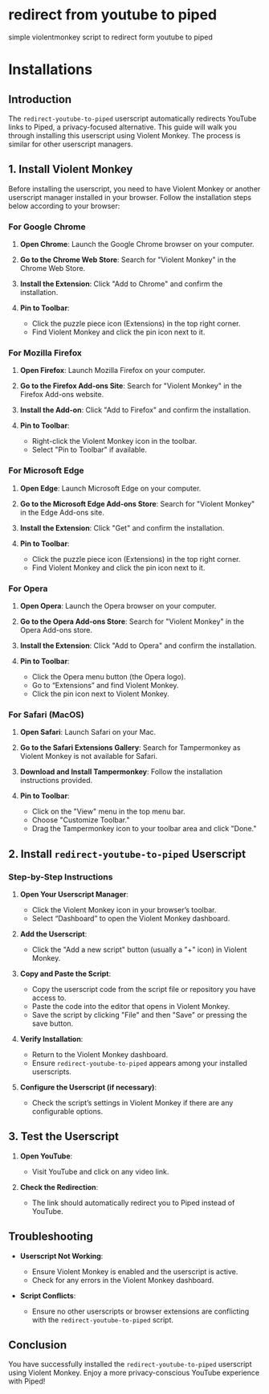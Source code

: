 # redirect from youtube to piped

simple violentmonkey script to redirect form youtube to piped

# Installations 


## Introduction
The `redirect-youtube-to-piped` userscript automatically redirects YouTube links to Piped, a privacy-focused alternative. This guide will walk you through installing this userscript using Violent Monkey. The process is similar for other userscript managers.

## 1. Install Violent Monkey

Before installing the userscript, you need to have Violent Monkey or another userscript manager installed in your browser. Follow the installation steps below according to your browser:

### For Google Chrome

1. **Open Chrome**:
   Launch the Google Chrome browser on your computer.

2. **Go to the Chrome Web Store**:
   Search for "Violent Monkey" in the Chrome Web Store.

3. **Install the Extension**:
   Click "Add to Chrome" and confirm the installation.

4. **Pin to Toolbar**:
   - Click the puzzle piece icon (Extensions) in the top right corner.
   - Find Violent Monkey and click the pin icon next to it.

### For Mozilla Firefox

1. **Open Firefox**:
   Launch Mozilla Firefox on your computer.

2. **Go to the Firefox Add-ons Site**:
   Search for "Violent Monkey" in the Firefox Add-ons website.

3. **Install the Add-on**:
   Click "Add to Firefox" and confirm the installation.

4. **Pin to Toolbar**:
   - Right-click the Violent Monkey icon in the toolbar.
   - Select "Pin to Toolbar" if available.

### For Microsoft Edge

1. **Open Edge**:
   Launch Microsoft Edge on your computer.

2. **Go to the Microsoft Edge Add-ons Store**:
   Search for "Violent Monkey" in the Edge Add-ons site.

3. **Install the Extension**:
   Click "Get" and confirm the installation.

4. **Pin to Toolbar**:
   - Click the puzzle piece icon (Extensions) in the top right corner.
   - Find Violent Monkey and click the pin icon next to it.

### For Opera

1. **Open Opera**:
   Launch the Opera browser on your computer.

2. **Go to the Opera Add-ons Store**:
   Search for "Violent Monkey" in the Opera Add-ons store.

3. **Install the Extension**:
   Click "Add to Opera" and confirm the installation.

4. **Pin to Toolbar**:
   - Click the Opera menu button (the Opera logo).
   - Go to “Extensions” and find Violent Monkey.
   - Click the pin icon next to Violent Monkey.

### For Safari (MacOS)

1. **Open Safari**:
   Launch Safari on your Mac.

2. **Go to the Safari Extensions Gallery**:
   Search for Tampermonkey as Violent Monkey is not available for Safari.

3. **Download and Install Tampermonkey**:
   Follow the installation instructions provided.

4. **Pin to Toolbar**:
   - Click on the "View" menu in the top menu bar.
   - Choose "Customize Toolbar."
   - Drag the Tampermonkey icon to your toolbar area and click "Done."

## 2. Install `redirect-youtube-to-piped` Userscript

### Step-by-Step Instructions

1. **Open Your Userscript Manager**:
   - Click the Violent Monkey icon in your browser’s toolbar.
   - Select “Dashboard” to open the Violent Monkey dashboard.

2. **Add the Userscript**:
   - Click the "Add a new script" button (usually a "+" icon) in Violent Monkey.

3. **Copy and Paste the Script**:
   - Copy the userscript code from the script file or repository you have access to.
   - Paste the code into the editor that opens in Violent Monkey.
   - Save the script by clicking "File" and then "Save" or pressing the save button.

4. **Verify Installation**:
   - Return to the Violent Monkey dashboard.
   - Ensure `redirect-youtube-to-piped` appears among your installed userscripts.

5. **Configure the Userscript (if necessary)**:
   - Check the script’s settings in Violent Monkey if there are any configurable options.

## 3. Test the Userscript

1. **Open YouTube**:
   - Visit YouTube and click on any video link.

2. **Check the Redirection**:
   - The link should automatically redirect you to Piped instead of YouTube.

## Troubleshooting

- **Userscript Not Working**:
  - Ensure Violent Monkey is enabled and the userscript is active.
  - Check for any errors in the Violent Monkey dashboard.

- **Script Conflicts**:
  - Ensure no other userscripts or browser extensions are conflicting with the `redirect-youtube-to-piped` script.

## Conclusion
You have successfully installed the `redirect-youtube-to-piped` userscript using Violent Monkey. Enjoy a more privacy-conscious YouTube experience with Piped!

